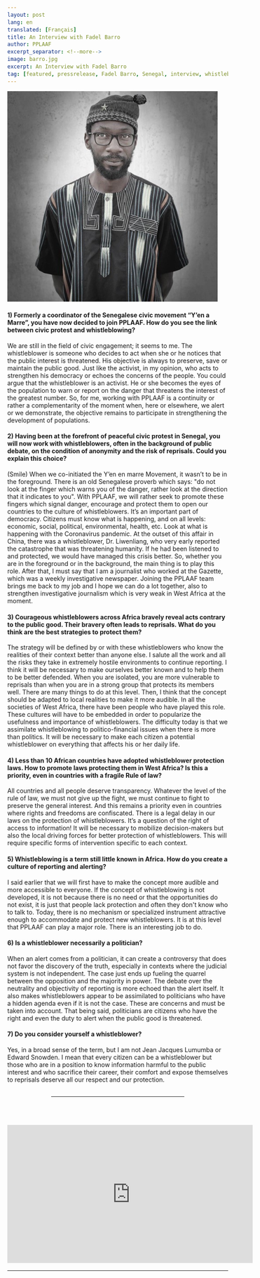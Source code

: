 ```yaml
---
layout: post
lang: en
translated: [Français]
title: An Interview with Fadel Barro
author: PPLAAF
excerpt_separator: <!--more-->
image: barro.jpg
excerpt: An Interview with Fadel Barro
tag: [featured, pressrelease, Fadel Barro, Senegal, interview, whistleblower]
---
```

<img class="img-responsive img-post center-block" src="/assets/images/posts/barro.jpg"> 

#### 1) Formerly a coordinator of the Senegalese civic movement “Y’en a Marre”, you have now decided to join PPLAAF. How do you see the link between civic protest and whistleblowing?

We are still in the field of civic engagement; it seems to me. The whistleblower is someone who decides to act when she or he notices that the public interest is threatened. His objective is always to preserve, save or maintain the public good. Just like the activist, in my opinion, who acts to strengthen his democracy or echoes the concerns of the people. You could argue that the whistleblower is an activist. He or she becomes the eyes of the population to warn or report on the danger that threatens the interest of the greatest number. So, for me, working with PPLAAF is a continuity or rather a complementarity of the moment when, here or elsewhere, we alert or we demonstrate, the objective remains to participate in strengthening the development of populations.


#### 2) Having been at the forefront of peaceful civic protest in Senegal, you will now work with whistleblowers, often in the background of public debate, on the condition of anonymity and the risk of reprisals. Could you explain this choice?
 
(Smile) When we co-initiated the Y’en en marre Movement, it wasn’t to be in the foreground. There is an old Senegalese proverb which says: "do not look at the finger which warns you of the danger, rather look at the direction that it indicates to you". With PPLAAF, we will rather seek to promote these fingers which signal danger, encourage and protect them to open our countries to the culture of whistleblowers. It’s an important part of democracy. Citizens must know what is happening, and on all levels: economic, social, political, environmental, health, etc. Look at what is happening with the Coronavirus pandemic. At the outset of this affair in China, there was a whistleblower, Dr. Liwenliang, who very early reported the catastrophe that was threatening humanity. If he had been listened to and protected, we would have managed this crisis better. So, whether you are in the foreground or in the background, the main thing is to play this role.
After that, I must say that I am a journalist who worked at the Gazette, which was a weekly investigative newspaper. Joining the PPLAAF team brings me back to my job and I hope we can do a lot together, also to strengthen investigative journalism which is very weak in West Africa at the moment.


#### 3) Courageous whistleblowers across Africa bravely reveal acts contrary to the public good. Their bravery often leads to reprisals. What do you think are the best strategies to protect them?
 
The strategy will be defined by or with these whistleblowers who know the realities of their context better than anyone else. I salute all the work and all the risks they take in extremely hostile environments to continue reporting. I think it will be necessary to make ourselves better known and to help them to be better defended. When you are isolated, you are more vulnerable to reprisals than when you are in a strong group that protects its members well. There are many things to do at this level. Then, I think that the concept should be adapted to local realities to make it more audible. In all the societies of West Africa, there have been people who have played this role. These cultures will have to be embedded in order to popularize the usefulness and importance of whistleblowers. The difficulty today is that we assimilate whistleblowing to politico-financial issues when there is more than politics. It will be necessary to make each citizen a potential whistleblower on everything that affects his or her daily life.


#### 4) Less than 10 African countries have adopted whistleblower protection laws. How to promote laws protecting them in West Africa? Is this a priority, even in countries with a fragile Rule of law?

All countries and all people deserve transparency. Whatever the level of the rule of law, we must not give up the fight, we must continue to fight to preserve the general interest. And this remains a priority even in countries where rights and freedoms are confiscated.
There is a legal delay in our laws on the protection of whistleblowers. It’s a question of the right of access to information! It will be necessary to mobilize decision-makers but also the local driving forces for better protection of whistleblowers. This will require specific forms of intervention specific to each context.


#### 5) Whistleblowing is a term still little known in Africa. How do you create a culture of reporting and alerting?

I said earlier that we will first have to make the concept more audible and more accessible to everyone. If the concept of whistleblowing is not developed, it is not because there is no need or that the opportunities do not exist, it is just that people lack protection and often they don't know who to talk to. Today, there is no mechanism or specialized instrument attractive enough to accommodate and protect new whistleblowers. It is at this level that PPLAAF can play a major role. There is an interesting job to do.


#### 6) Is a whistleblower necessarily a politician?

When an alert comes from a politician, it can create a controversy that does not favor the discovery of the truth, especially in contexts where the judicial system is not independent. The case just ends up fueling the quarrel between the opposition and the majority in power. The debate over the neutrality and objectivity of reporting is more echoed than the alert itself. It also makes whistleblowers appear to be assimilated to politicians who have a hidden agenda even if it is not the case. These are concerns and must be taken into account. That being said, politicians are citizens who have the right and even the duty to alert when the public good is threatened.


#### 7) Do you consider yourself a whistleblower?

Yes, in a broad sense of the term, but I am not Jean Jacques Lumumba or Edward Snowden. I mean that every citizen can be a whistleblower but those who are in a position to know information harmful to the public interest and who sacrifice their career, their comfort and expose themselves to reprisals deserve all our respect and our protection.


<div style="margin-left:100px;margin-right:100px;margin-top:30px;margin-bottom:30px;"><hr></div>
<br /><br />
<iframe width="560" height="315" src="https://www.youtube.com/embed/WbypoaYkj5U" frameborder="0" allow="accelerometer; autoplay; encrypted-media; gyroscope; picture-in-picture" allowfullscreen></iframe>

-------------

<br />
<br />
<br />
<br />
